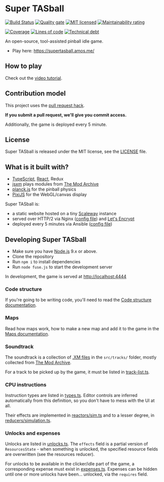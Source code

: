 # Super TASball

[![Build Status](https://travis-ci.org/supertasball/supertasball.svg?branch=master)](https://travis-ci.org/supertasball/supertasball)
[![Quality gate](https://sonarcloud.io/api/project_badges/measure?project=supertasball&metric=alert_status)](https://sonarcloud.io/dashboard?id=supertasball)
[![MIT licensed](https://img.shields.io/badge/license-MIT-blue.svg)](./LICENSE)
[![Maintainability rating](https://sonarcloud.io/api/project_badges/measure?project=supertasball&metric=sqale_rating)](https://sonarcloud.io/dashboard?id=supertasball)

[![Coverage](https://sonarcloud.io/api/project_badges/measure?project=supertasball&metric=coverage)](https://sonarcloud.io/component_measures?id=supertasball&metric=coverage)
[![Lines of code](https://sonarcloud.io/api/project_badges/measure?project=supertasball&metric=ncloc)](https://sonarcloud.io/dashboard?id=supertasball)
[![Technical debt](https://sonarcloud.io/api/project_badges/measure?project=supertasball&metric=sqale_index)](https://sonarcloud.io/dashboard?id=supertasball)

An open-source, tool-assisted pinball idle game.

* Play here: https://supertasball.amos.me/

## How to play

Check out the [video tutorial](https://www.youtube.com/watch?v=c2lE4DDl5P0).

## Contribution model

This project uses the [pull request hack](http://felixge.de/2013/03/11/the-pull-request-hack.html).

**If you submit a pull request, we'll give you commit access.**

Additionally, the game is deployed every 5 minute.

## License

Super TASball is released under the MIT license, see the [LICENSE](./LICENSE) file.

## What is it built with?

* [TypeScript](http://www.typescriptlang.org/), [React](https://www.npmjs.com/package/react), Redux
* [jsxm](https://github.com/a1k0n/jsxm/) plays modules from [The Mod Archive](http://modarchive.org)
* [planck.js](https://github.com/shakiba/planck.js) for the pinball physics
* [PixiJS](https://github.com/pixijs/pixi.js) for the WebGL/canvas display

Super TASball is:

* a static website hosted on a tiny [Scaleway](https://www.scaleway.com/) instance
* served over HTTP/2 via Nginx ([config file](./nginx/site.conf)) and [Let's Encrypt](http://letsencrypt.org/)
* deployed every 5 minutes via Ansible ([config file](./local.yml))

## Developing Super TASball

* Make sure you have [Node.js](https://nodejs.org/en/) 9.x or above.
* Clone the repository
* Run `npm i` to install dependencies
* Run `node fuse.js` to start the development server

In development, the game is served at <http://localhost:4444>

### Code structure

If you're going to be writing code, you'll need to read the [Code structure documentation](./docs/code-structure.md).

### Maps

Read how maps work, how to make a new map and add it to the game in the [Maps documentation](./docs/maps.md).

### Soundtrack

The soundtrack is a collection of [.XM files](<https://en.wikipedia.org/wiki/XM_(file_format)>) in the `src/tracks/` folder, mostly collected from [The Mod Archive](https://modarchive.org/).

For a track to be picked up by the game, it must be listed
in [track-list.ts](./src/track-list.ts).

### CPU instructions

Instruction types are listed in [types.ts](./src/types.ts). Editor
controls are inferred automatically from this definition, so you don't
have to mess with the UI at all.

Their effects are implemented in [reactors/sim.ts](./src/reactors/sim.ts) and
to a lesser degree, in [reducers/simulation.ts](./src/reducers/simulation.ts).

### Unlocks and expenses

Unlocks are listed in [unlocks.ts](./src/unlocks.ts). The `effects`
field is a partial version of `ResourcesState` - when something is
unlocked, the specified resource fields are overwritten (see the resources reducer).

For unlocks to be available in the clicker/idle part of the game, a corresponding expense must exist in [expenses.ts](./src/expenses.ts).
Expenses can be hidden until one or more unlocks have been... unlocked, via the `requires` field.

